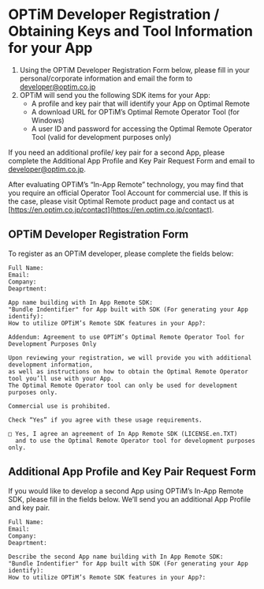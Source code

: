 # OPTiM Developer Registration / Obtaining Keys and Tool Information for your App

1.  Using the OPTiM Developer Registration Form below, please fill in your personal/corporate information and email the form to [developer@optim.co.jp](developer@optim.co.jp)
2.  OPTiM will send you the following SDK items for your App:
    - A profile and key pair that will identify your App on Optimal Remote
    - A download URL for OPTiM’s Optimal Remote Operator Tool (for Windows)
    - A user ID and password for accessing the Optimal Remote Operator Tool (valid for development purposes only)

If you need an additional profile/ key pair for a second App,
please complete the Additional App Profile and Key Pair Request Form
and email to [developer@optim.co.jp](developer@optim.co.jp).

After evaluating OPTiM’s “In-App Remote” technology,
you may find that you require an official Operator Tool Account for commercial use.
If this is the case, please visit Optimal Remote product page
and contact us at [https://en.optim.co.jp/contact](https://en.optim.co.jp/contact).

## OPTiM Developer Registration Form

To register as an OPTiM developer, please complete the fields below:

```
Full Name:
Email:
Company:
Deaprtment:

App name building with In App Remote SDK:
"Bundle Indentifier" for App built with SDK (For generating your App identify):
How to utilize OPTiM’s Remote SDK features in your App?:

Addendum: Agreement to use OPTiM’s Optimal Remote Operator Tool for Development Purposes Only

Upon reviewing your registration, we will provide you with additional development information,
as well as instructions on how to obtain the Optimal Remote Operator tool you’ll use with your App.
The Optimal Remote Operator tool can only be used for development purposes only.

Commercial use is prohibited.

Check “Yes” if you agree with these usage requirements.

□ Yes, I agree an agreement of In App Remote SDK (LICENSE.en.TXT)
  and to use the Optimal Remote Operator tool for development purposes only.

```

## Additional App Profile and Key Pair Request Form

If you would like to develop a second App using OPTiM’s In-App Remote SDK,
please fill in the fields below. We’ll send you an additional App Profile and key pair.

```
Full Name:
Email:
Company:
Deaprtment:

Describe the second App name building with In App Remote SDK:
"Bundle Indentifier" for App built with SDK (For generating your App identify):
How to utilize OPTiM’s Remote SDK features in your App?:

```
